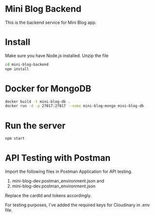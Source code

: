 # Mini Blog Backend

This is the backend service for Mini Blog app.

# Install
Make sure you have Node.js installed. Unzip the file

```sh
cd mini-blog-backend
npm install

```
# Docker for MongoDB

```sh
docker build -t mini-blog-db .
docker run -d -p 27017:27017 --name mini-blog-mongo mini-blog-db
```

# Run the server
```sh
npm start
```

# API Testing with Postman

Import the following files in Postman Application for API testing. 

1. mini-blog-dev.postman_environment.json and 
2. mini-blog-dev.postman_environment.json

Replace the cardId and tokens accordingly.

For testing purposes, I've added the required keys for Cloudinary in .env file.

